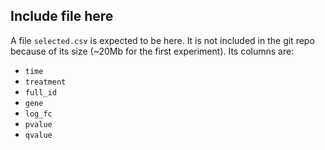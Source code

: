 ## Include file here
A file `selected.csv` is expected to be here. It is not included
in the git repo because of its size (~20Mb for the first experiment).
Its columns are:

- `time`
- `treatment`
- `full_id`
- `gene`
- `log_fc`
- `pvalue`
- `qvalue`
